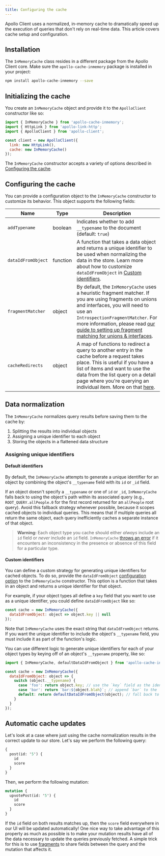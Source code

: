 ```yaml
---
title: Configuring the cache
---
```


Apollo Client uses a normalized, in-memory cache to dramatically speed up the
execution of queries that don't rely on real-time data. This article covers
cache setup and configuration.

## Installation

The `InMemoryCache` class resides in a different package from the Apollo Client
core. Make sure the `apollo-cache-inmemory` package is installed in your project:

```bash
npm install apollo-cache-inmemory --save
```

## Initializing the cache

You create an `InMemoryCache` object and provide it to the `ApolloClient` constructor
like so:

```js
import { InMemoryCache } from 'apollo-cache-inmemory';
import { HttpLink } from 'apollo-link-http';
import { ApolloClient } from 'apollo-client';

const client = new ApolloClient({
  link: new HttpLink(),
  cache: new InMemoryCache()
});
```

The `InMemoryCache` constructor accepts a variety of options described in
[Configuring the cache](#configuring-the-cache).

## Configuring the cache

You can provide a configuration object to the `InMemoryCache` constructor to
customize its behavior. This object supports the following fields:

| Name    | Type | Description    |
| ------- | -----| --------- |
| `addTypename`  | boolean | Indicates whether to add `__typename` to the document (default: `true`) |
| `dataIdFromObject` | function | A function that takes a data object and returns a unique identifier to be used when normalizing the data in the store. Learn more about how to customize `dataIdFromObject` in [Custom identifiers](#custom-identifiers). |
|`fragmentMatcher`| object | By default, the `InMemoryCache` uses a heuristic fragment matcher. If you are using fragments on unions and interfaces, you will need to use an `IntrospectionFragmentMatcher`. For more information, please read [our guide to setting up fragment matching for unions & interfaces](/data/fragments/#fragments-on-unions-and-interfaces). |
|`cacheRedirects`| object | A map of functions to redirect a query to another entry in the cache before a request takes place. This is useful if you have a list of items and want to use the data from the list query on a detail page where you're querying an individual item. More on that [here](/caching/cache-interaction/#cache-redirects-with-cacheredirects). |

## Data normalization

The `InMemoryCache` normalizes query results before saving them to the cache by:

1. Splitting the results into individual objects
2. Assigning a unique identifier to each object
3. Storing the objects in a flattened data structure

### Assigning unique identifiers

#### Default identifiers

By default, the `InMemoryCache` attempts to generate a unique identifier for an object
by combining the object's `__typename` field with its `id` or `_id` field.

If an object doesn't specify a `__typename` or one of `id` or `_id`, `InMemoryCache`
falls back to using the object's path within its associated query (e.g., `ROOT_QUERY.allPeople.0` for the first record returned for an `allPeople` root query).
Avoid this fallback strategy whenever possible, because it scopes cached objects
to individual queries. This means that if multiple queries all return the same
object, each query inefficiently caches a separate instance of that object.

> **Warning:** Each object type you cache should either _always_ include an `id` 
> field or _never_ include an `id` field. `InMemoryCache` [throws an error](https://github.com/apollographql/apollo-client/blob/451482ff85d93e1738df31007f3c2a7f0fbe8cff/packages/apollo-cache-inmemory/src/__tests__/__snapshots__/writeToStore.ts.snap#L4) if it
> encounters an inconsistency in the presence or absence of this field for a 
> particular type.

#### Custom identifiers 

You can define a custom strategy for generating unique identifiers for cached
objects. To do so, provide the `dataIdFromObject` [configuration option](#configuring-the-cache)
 to the `InMemoryCache` constructor. This option is a function that takes in
 an object and returns a unique identifier for that object.

For example, if your object types all define a `key` field that you want to use
as a unique identifier, you could define `dataIdFromObject` like so:

```js
const cache = new InMemoryCache({
  dataIdFromObject: object => object.key || null
});
```

Note that `InMemoryCache` uses the exact string that `dataIdFromObject` returns.
If you want the unique identifier to include the object's `__typename` field, you
must include it as part of the function's logic.

You can use different logic to generate unique identifiers for each of your object
types by keying off of an object's `__typename` property, like so:

```js
import { InMemoryCache, defaultDataIdFromObject } from 'apollo-cache-inmemory';

const cache = new InMemoryCache({
  dataIdFromObject: object => {
    switch (object.__typename) {
      case 'foo': return object.key; // use the `key` field as the identifier
      case 'bar': return `bar:${object.blah}`; // append `bar` to the `blah` field as the identifier
      default: return defaultDataIdFromObject(object); // fall back to default handling
    }
  }
});
```

## Automatic cache updates

Let's look at a case where just using the cache normalization results in the correct update to our store. Let's say we perform the following query:

```graphql
{
  post(id: '5') {
    id
    score
  }
}
```

Then, we perform the following mutation:

```graphql
mutation {
  upvotePost(id: '5') {
    id
    score
  }
}
```

If the `id` field on both results matches up, then the `score` field everywhere in our UI will be updated automatically! One nice way to take advantage of this property as much as possible is to make your mutation results have all of the data necessary to update the queries previously fetched. A simple trick for this is to use [fragments](/data/fragments/) to share fields between the query and the mutation that affects it.
